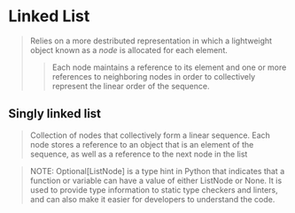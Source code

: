 # Linked List 

> Relies on a more destributed representation in which a lightweight object known as a *node* is allocated for each element.
>> Each node maintains a reference to its element and one or more references to neighboring nodes in order to collectively represent the linear order of the sequence.

## Singly linked list 

> Collection of nodes that collectively form a linear sequence. Each node stores a reference to an object that is an element of the sequence, as well as a reference to the next node in the list

>NOTE: Optional[ListNode] is a type hint in Python that indicates that a function or variable can have a value of either ListNode or None. It is used to provide type information to static type checkers and linters, and can also make it easier for developers to understand the code.